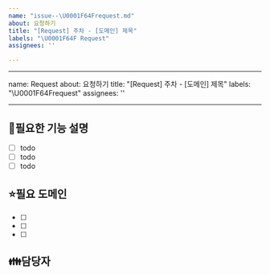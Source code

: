 ```yaml
---
name: "issue--\U0001F64Frequest.md"
about: 요청하기
title: "[Request] 주차 - [도메인] 제목"
labels: "\U0001F64F Request"
assignees: ''

---
```


---
name: Request
about: 요청하기
title: "[Request] 주차 - [도메인] 제목"
labels: "\U0001F64Frequest"
assignees: ''

---

🙏필요한 기능 설명
-
- [ ] todo
- [ ] todo
- [ ] todo

⭐필요 도메인
-
- [ ] <!-- todo -->
- [ ] <!-- todo -->
- [ ] <!--todo -->

👪담당자
-
